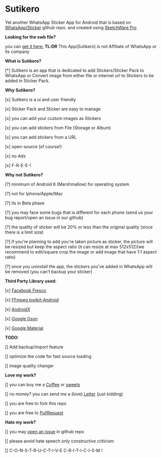 # Sutikero

Yet another WhatsApp Sticker App for Android that is based on [WhatsApp/Sticker](https://github.com/WhatsApp/stickers) github repo. and created using [SketchWare Pro](https://github.com/Sketchware-Pro/Sketchware-Pro)

**Looking for the swb file?**

you can [get it here:](https://www.buymeacoffee.com/STICKnoLOGIC/e/57703)
**TL:DR**
This App(Sutikero) is not Affiliate of WhatsApp or its company

**What is Sutikero?**

[*] Sutikero is an app that is dedicated to add Stickers/Sticker Pack to WhatsApp or Convert image from either file or internet url to Stickers to be added in Sticker Pack.

**Why Sutikero?**

[x] Sutikero is a ui and user friendly

[x] Sticker Pack and Sticker are easy to manage

[x] you can add your custom images as Stickers

[x] you can add stickers from File (Storage or Album)

[x] you can add stickers from a URL

[x] open-source (of course!)

[x] no Ads

[x] F-R-E-E-!


**Why not Sutikero?**

[?] minimum of Android 6 (Marshmallow) for operating system

[?] not for Iphone/Apple/Mac

[?] its in Beta phase

[?] you may face some bugs that is different for each phone (send us your bug report/open an issue in our github)

[?] the quality of sticker will be 20% or less than the original quality (since there is a limit size)

[?] if you're planning to add you're taken picture as sticker, the picture will be resized but keep the aspect ratio (it can resize at max 512x512)(we recommend to edit/square crop the image or add image that have 1:1 aspect ratio)

[?] once you uninstall the app, the stickers you've added in WhatsApp will be removed (you can't backup your sticker)


**Third Party Library used:**

[x] [Facebook Fresco](https://github.com/facebook/fresco)

[x] [FFmpeg toolkit-Android](https://github.com/tanersener/ffmpeg-kit/tree/main/android)

[x] [AndroidX](https://github.com/google/gson)

[x] [Google Gson](https://github.com/google/gson)

[x] [Google Material](https://material.io/develop/android)


**TODO:**

[] Add backup/import feature

[] optimize the code for fast source loading

[] image quality changer


**Love my work?**

[] you can buy me a [Coffee](https://www.buymeacoffee.com/STICKnoLOGIC) or [sweets](https://www.paypal.com/paypalme/yhalSTICKnoLOGIC)

[] no money? you can send me a (love) [Letter](mailto:jobeth.llame@gmail.com?subject=Sutikero_Appreciation) (just kidding)

[] you are free to fork this repo

[] you are free to [PullRequest](https://github.com/STICKnoLOGIC/sutikero/pulls)


**Hate my work?**

[] you may [open an issue](https://github.com/STICKnoLOGIC/sutikero/issues) in github repo

[] please avoid hate speech only constructive criticism

[] C-O-N-S-T-R-U-C-T-I-V-E C-R-I-T-I-C-I-S-M !
